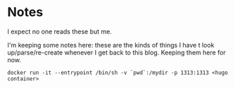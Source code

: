 # Notes
I expect no one reads these but me. 

I'm keeping some notes here: these are the kinds of things I have t look up/parse/re-create whenever I get back to this blog. Keeping them here for now.

```
docker run -it --entrypoint /bin/sh -v `pwd`:/mydir -p 1313:1313 <hugo container>
```
